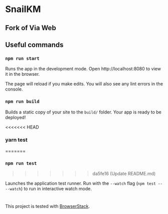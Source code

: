 # SnailKM
## Fork of Via Web

## Useful commands
### `npm run start`

Runs the app in the development mode.
Open http://localhost:8080 to view it in the browser.

The page will reload if you make edits.
You will also see any lint errors in the console.

### `npm run build`

Builds a static copy of your site to the `build/` folder.
Your app is ready to be deployed!


<<<<<<< HEAD
### yarn test
=======
### `npm run test`
>>>>>>> da5fe16 (Update README.md)

Launches the application test runner.
Run with the `--watch` flag (`npm test -- --watch`) to run in interactive watch mode.

#

This project is tested with [BrowserStack](https://www.browserstack.com/).